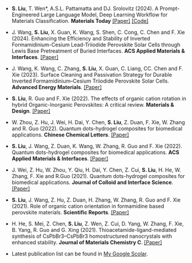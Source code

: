 - <strong>S. Liu</strong>, T. Wen*, A.S.L. Pattamatta and DJ. Srolovitz (2024). A Prompt-Engineered Large Language Model, Deep Learning Workflow for Materials Classification. <strong>Materials Today</strong> [[Paper]](https://www-sciencedirect-com.eproxy.lib.hku.hk/science/article/pii/S1369702124002001) [[Code]](https://github.com/Grenzlinie/MgBERT_LLM_Classification_for_Materials_Science)

- J. Wang, <strong>S. Liu</strong>, X. Guan, K. Wang, S. Shen, C. Cong, C. Chen and F. Xie (2024). Enhancing the Efficiency and Stability of Inverted Formamidinium-Cesium Lead-Triiodide Perovskite Solar Cells through Lewis Base Pretreatment of Buried Interfaces. <strong>ACS Applied Materials & Interfaces</strong>. [[Paper]](https://pubs.acs.org/doi/abs/10.1021/acsami.4c04901)

- J. Wang, K. Wang, C. Zhang, <strong>S. Liu</strong>, X. Guan, C. Liang, CC. Chen and F. Xie (2023). Surface Cleaning and Passivation Strategy for Durable Inverted Formamidinium–Cesium Triiodide Perovskite Solar Cells. <strong>Advanced Energy Materials</strong>. [[Paper]](https://onlinelibrary.wiley.com/doi/abs/10.1002/aenm.202302169)

- <strong>S. Liu</strong>, R. Guo and F. Xie (2022). The effects of organic cation rotation in hybrid Organic-Inorganic Perovskites: A critical review. <strong>Materials & Design</strong>. [[Paper]](https://www.sciencedirect.com/science/article/pii/S0264127522005731) 

- W. Zhou, Z. Hu, J. Wei, H. Dai, Y. Chen, <strong>S. Liu</strong>, Z. Duan, F. Xie, W. Zhang and R. Guo (2022). Quantum dots-hydrogel composites for biomedical applications. <strong>Chinese Chemical Letters</strong>. [[Paper]](https://www.sciencedirect.com/science/article/pii/S1001841721007397)

- <strong>S. Liu</strong>, J. Wang, Z. Duan, K. Wang, W. Zhang, R. Guo and F. Xie (2022). Quantum dots-hydrogel composites for biomedical applications. <strong>ACS Applied Materials & Interfaces</strong>. [[Paper]](https://pubs.acs.org/doi/abs/10.1021/acsami.1c24003)

- J. Wei, Z. Hu, W. Zhou, Y. Qiu, H. Dai, Y. Chen, Z. Cui, <strong>S. Liu</strong>, H. He, W. Zhang, F. Xie and R.Guo (2021). Quantum dots-hydrogel composites for biomedical applications. <strong>Journal of Colloid and Interface Science</strong>. [[Paper]](https://www.sciencedirect.com/science/article/pii/S002197972100789X)

- <strong>S. Liu</strong>, J. Wang, Z. Hu, Z. Duan, H. Zhang, W. Zhang, R. Guo and F. Xie (2021). Role of organic cation orientation in formamidine based perovskite materials. <strong>Scientific Reports</strong>. [[Paper]](https://www.nature.com/articles/s41598-021-99621-1)

- H. He, S. Mei, Z. Chen, <strong>S. Liu</strong>, Z. Wen, Z. Cui, D. Yang, W. Zhang, F. Xie, B. Yang, R. Guo and G. Xing (2021). Thioacetamide-ligand-mediated synthesis of CsPbBr3–CsPbBr3 homostructured nanocrystals with enhanced stability. <strong>Journal of Materials Chemistry C</strong>. [[Paper]](https://pubs.rsc.org/en/content/articlehtml/2021/tc/d1tc02118d)

- Latest publication list can be found in [My Google Scolar](https://scholar.google.com/citations?hl=zh-CN&user=cCE-lrEAAAAJ&view_op=list_works&sortby=pubdate).

